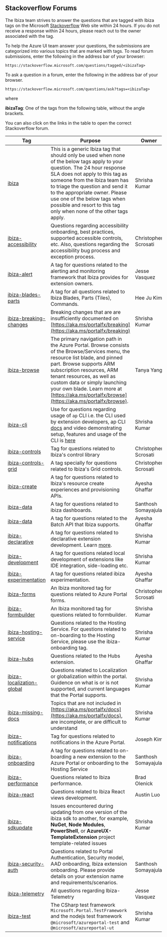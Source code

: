 <a name="stackoverflow-forums"></a>
## Stackoverflow Forums

The Ibiza team strives to answer the questions that are tagged with Ibiza tags on the Microsoft [Stackoverflow](https://stackoverflow.microsoft.com) Web site within 24 hours. If you do not receive a response within 24 hours, please reach out to the owner associated with the tag.

To help the Azure UI team answer your questions, the submissions are categorized into various topics that are marked with tags.
To read forum submissions, enter the following in the address bar of your browser:

```https://stackoverflow.microsoft.com/questions/tagged/<ibizaTag>```

To ask a question in a forum, enter the following in the address bar of your browser.

```https://stackoverflow.microsoft.com/questions/ask?tags=<ibizaTag>```

where

**ibizaTag**:  One of the tags from the following table, without the angle brackets.

You can also click on the links in the table to open the correct Stackoverflow forum.

| Tag | Purpose | Owner | Contact |
| ----------------------------------------------------------------------------------------------------- | --------------------------------------------------------------------------------------------- | ------------------- | ------- |
| [ibiza](https://stackoverflow.microsoft.com/questions/tagged/ibiza) | This is a generic Ibiza tag that should only be used when none of the below tags apply to your question. The 24 hour response SLA does not apply to this tag as someone from the Ibiza team has to triage the question and send it to the appropriate owner. Please use one of the below tags when possible and resort to this tag only when none of the other tags apply. | Shrisha Kumar | |
| [ibiza-accessibility](https://stackoverflow.microsoft.com/questions/tagged/ibiza-accessibility) | Questions regarding accessibility onboarding, best practices, supported accessible controls, etc. Also, questions regarding the accessibility bug process and exception process. | Christopher Scrosati | <a href="mailto:ibiza-accessibility@microsoft.com?subject=Stackoverflow: Accessibility">ibiza-accessibility@microsoft.com </a> |
| [ibiza-alert](https://stackoverflow.microsoft.com/questions/tagged/ibiza-alert)|A tag for questions related to the alerting and monitoring framework that Ibiza provides for extension owners.| Jesse Vasquez | |
| [ibiza-blades-parts](https://stackoverflow.microsoft.com/questions/tagged/ibiza-blades-parts) | A tag for all questions related to Ibiza Blades, Parts (Tiles), Commands. | Hee Ju Kim | |
| [ibiza-breaking-changes](https://stackoverflow.microsoft.com/questions/tagged/ibiza-breaking-changes) | Breaking changes that are are insufficiently documented on [https://aka.ms/portalfx/breaking](https://aka.ms/portalfx/breaking) | Shrisha Kumar | |
| [ibiza-browse](https://stackoverflow.microsoft.com/questions/tagged/ibiza-browse) | The primary navigation path in the Azure Portal. Browse consists of the Browse/Services menu, the resource list blade, and pinned part. Browse supports ARM subscription resources, ARM tenant resources, as well as custom data or simply launching your own blade. Learn more at [https://aka.ms/portalfx/browse](https://aka.ms/portalfx/browse). | Tanya Yang | |
| [ibiza-cli](https://stackoverflow.microsoft.com/questions/tagged/ibiza-cli) | Use for questions regarding usage of `ap` CLI i.e. the CLI used by extension developers, ap CLI [docs](https://aka.ms/portalfx/apclidoc) and video demonstrating setup, features and usage of the CLI is [here](https://aka.ms/portalfx/apcli) | Shrisha Kumar | |
| [ibiza-controls](https://stackoverflow.microsoft.com/questions/tagged/ibiza-controls) | Tag for questions related to Ibiza's control library | Christopher Scrosati | |
| [ibiza-controls-grid](https://stackoverflow.microsoft.com/questions/tagged/ibiza-controls-grid) | A tag specially for questions related to Ibiza's Grid controls. | Christopher Scrosati | |
| [ibiza-create](https://stackoverflow.microsoft.com/questions/tagged/ibiza-create) | A tag for questions related to Ibiza's resource create experiences and provisioning APIs. | Ayesha Ghaffar | |
| [ibiza-data](https://stackoverflow.microsoft.com/questions/tagged/ibiza-dashboard) | A tag for questions related to ibiza dashboards. | Santhosh Somayajula | |
| [ibiza-data](https://stackoverflow.microsoft.com/questions/tagged/ibiza-data) | A tag for questions related to the Batch API that Ibiza supports. | Ayesha Ghaffar | |
| [ibiza-declarative](https://stackoverflow.microsoft.com/questions/tagged/ibiza-declarative) | A tag for questions related to declarative extension development. Learn [more](top-declarative.md). | Shrisha Kumar | |
| [ibiza-development](https://stackoverflow.microsoft.com/questions/tagged/ibiza-development) | A tag for questions related local development of extensions like IDE integration, side-loading etc. | Shrisha Kumar | |
| [ibiza-experimentation](https://stackoverflow.microsoft.com/questions/tagged/ibiza-experimentation) | A tag for questions related ibiza experimentation. | Ayesha Ghaffar | |
| [ibiza-forms](https://stackoverflow.microsoft.com/questions/tagged/ibiza-forms) | An Ibiza monitored tag for questions related to Azure Portal forms. | Christopher Scrosati | |
| [ibiza-formbuilder](https://stackoverflow.microsoft.com/questions/tagged/ibiza-formsbuilder) | An Ibiza monitored tag for questions related to formbuilder. | Shrisha Kumar | |
| [ibiza-hosting-service](https://stackoverflow.microsoft.com/questions/tagged/ibiza-hosting-service) | Questions related to the Hosting Service. For questions related to on-boarding to the Hosting Service, please use the ibiza-onboarding tag. | Shrisha Kumar | |
| [ibiza-hubs](https://stackoverflow.microsoft.com/questions/tagged/ibiza-hubs) | Questions related to the Hubs extension. | Ayesha Ghaffar | |
| [ibiza-localization-global](https://stackoverflow.microsoft.com/questions/tagged/ibiza-localization-global) | Questions related to Localization or globalization within the portal. Guidence on what is or is not supported, and current languages that the Portal supports. | Shrisha Kumar | |
| [ibiza-missing-docs](https://stackoverflow.microsoft.com/questions/tagged/ibiza-docs) | Topics that are not included in [https://aka.ms/portalfx/docs](https://aka.ms/portalfx/docs), are incomplete, or are difficult to understand | Shrisha Kumar | |
| [ibiza-notifications](https://stackoverflow.microsoft.com/questions/tagged/ibiza-notifications) | Tag for questions related to notifications in the Azure Portal. | Joseph Kim | |
| [ibiza-onboarding](https://stackoverflow.microsoft.com/questions/tagged/ibiza-onboarding) | A tag for questions related to on-boarding a new extension to the Azure Portal or onboarding to the Hosting Service | Santhosh Somayajula | |
| [ibiza-performance](https://stackoverflow.microsoft.com/questions/tagged/ibiza-performance) | Questions related to Ibiza performance. | Brad Olenick | <a href="mailto:ibiza-perf@microsoft.com?subject=Stackoverflow: Performance">ibiza-perf@microsoft.com </a> |
| [ibiza-react](https://stackoverflow.microsoft.com/questions/tagged/ibiza-react) | Questions related to Ibiza React views development. | Austin Luo | |
| [ibiza-sdkupdate](https://stackoverflow.microsoft.com/questions/tagged/ibiza-sdkupdate) | Issues encountered during updating from one version of the ibiza sdk to another, for example,  **NuGet**, **Node Modules**, **PowerShell**, or **AzureUX-TemplateExtension** project template-related issues | Shrisha Kumar | |
| [ibiza-security-auth](https://stackoverflow.microsoft.com/questions/tagged/ibiza-security-auth) | Questions related to Portal Authentication, Security model, AAD onboarding, Ibiza extension onboarding. Please provide details on your extension name and requirements/scenarios. | Santhosh Somayajula | |
| [ibiza-telemetry](https://stackoverflow.microsoft.com/questions/tagged/ibiza-telemetry) | All questions regarding Ibiza-Telemetry | Jesse Vasquez | ibiza-telemetry@microsoft.com |
| [ibiza-test](https://stackoverflow.microsoft.com/questions/tagged/ibiza-test) | The CSharp test framework `Microsoft.Portal.TestFramework` and the nodejs test framework `@microsoft/azureportal-test` and `@microsoft/azureportal-ut` | Shrisha Kumar | |
